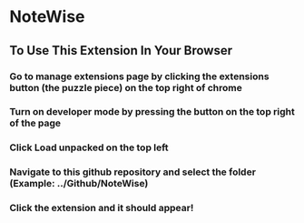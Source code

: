 # NoteWise

## To Use This Extension In Your Browser
### Go to manage extensions page by clicking the extensions button (the puzzle piece) on the top right of chrome 
### Turn on developer mode by pressing the button on the top right of the page
### Click Load unpacked on the top left
### Navigate to this github repository and select the folder (Example: ../Github/NoteWise)
### Click the extension and it should appear!